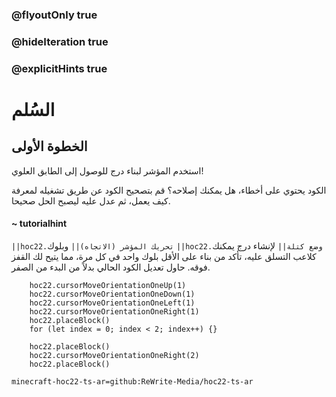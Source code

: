 ### @flyoutOnly true
### @hideIteration true
### @explicitHints true


# السُلم

## الخطوة الأولى
استخدم المؤشر  لبناء درج للوصول إلى الطابق العلوي!

الكود يحتوي على أخطاء، هل يمكنك إصلاحه؟ قم بتصحيح الكود عن طريق تشغيله لمعرفة كيف يعمل، ثم عدل عليه ليصبح الحل صحيحا.

#### ~ tutorialhint 
``||hoc22.تحريك المؤشر (الاتجاه)||`` وبلوك ``||hoc22.وضع كتلة||`` لإنشاء درج يمكنك كلاعب التسلق عليه، تأكد من بناء على الأقل بلوك واحد في كل مرة، مما يتيح لك القفز فوقه. حاول تعديل الكود الحالي بدلاً من البدء من الصفر.


```ghost
    hoc22.cursorMoveOrientationOneUp(1)
    hoc22.cursorMoveOrientationOneDown(1)
    hoc22.cursorMoveOrientationOneLeft(1)
    hoc22.cursorMoveOrientationOneRight(1)
    hoc22.placeBlock()
    for (let index = 0; index < 2; index++) {}
```
```template
    hoc22.placeBlock()
    hoc22.cursorMoveOrientationOneRight(2)   
    hoc22.placeBlock() 
```
```package
minecraft-hoc22-ts-ar=github:ReWrite-Media/hoc22-ts-ar
```